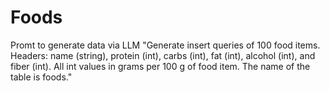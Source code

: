 # Foods

Promt to generate data via LLM "Generate insert queries of 100 food items. Headers: name (string), protein (int), carbs (int), fat (int), alcohol (int), and fiber (int). All int values in grams per 100 g of food item. The name of the table is foods."